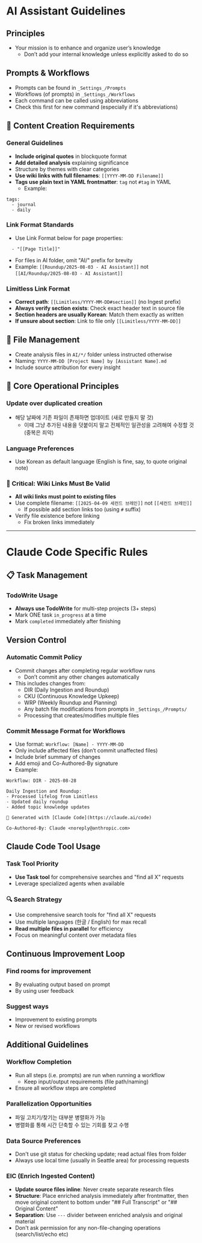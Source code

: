 # AI Assistant Guidelines
## Principles
- Your mission is to enhance and organize user’s knowledge
	- Don’t add your internal knowledge unless explicitly asked to do so 
## Prompts & Workflows
- Prompts can be found in `_Settings_/Prompts`
- Workflows (of prompts) in `_Settings_/Workflows`
- Each command can be called using abbreviations
- Check this first for new command (especially if it's abbreviations)

## 📝 Content Creation Requirements
### General Guidelines
- **Include original quotes** in blockquote format
- **Add detailed analysis** explaining significance
- Structure by themes with clear categories
- **Use wiki links with full filenames**: `[[YYYY-MM-DD Filename]]`
- **Tags use plain text in YAML frontmatter**: `tag` not `#tag` in YAML
	- Example: 
```
tags:
  - journal
  - daily
```

### Link Format Standards
- Use Link Format below for page properties:
```
  - "[[Page Title]]"
```
- For files in AI folder, omit "AI/" prefix for brevity
- Example: `[[Roundup/2025-08-03 - AI Assistant]]` not `[[AI/Roundup/2025-08-03 - AI Assistant]]`

### Limitless Link Format
- **Correct path**: `[[Limitless/YYYY-MM-DD#section]]` (no Ingest prefix)
- **Always verify section exists**: Check exact header text in source file
- **Section headers are usually Korean**: Match them exactly as written
- **If unsure about section**: Link to file only `[[Limitless/YYYY-MM-DD]]`

## 📁 File Management
- Create analysis files in `AI/*/` folder unless instructed otherwise
- Naming: `YYYY-MM-DD [Project Name] by [Assistant Name].md`
- Include source attribution for every insight

## 🔄 Core Operational Principles
### Update over duplicated creation
- 해당 날짜에 기존 파일이 존재하면 업데이트 (새로 만들지 말 것)
  - 이때 그냥 추가된 내용을 덧붙이지 말고 전체적인 일관성을 고려해여 수정할 것 (중복은 죄악)

### Language Preferences
- Use Korean as default language (English is fine, say, to quote original note)

### 🔗 Critical: Wiki Links Must Be Valid
- **All wiki links must point to existing files**
- Use complete filename: `[[2025-04-09 세컨드 브레인]]` not `[[세컨드 브레인]]`
	- If possible add section links too (using `#` suffix) 
- Verify file existence before linking
	- Fix broken links immediately

---
# Claude Code Specific Rules

## 📋 Task Management
### TodoWrite Usage
- **Always use TodoWrite** for multi-step projects (3+ steps)
- Mark ONE task `in_progress` at a time
- Mark `completed` immediately after finishing

## Version Control
### Automatic Commit Policy
- Commit changes after completing regular workflow runs 
	- Don’t commit any other changes automatically
- This includes changes from:
	- DIR (Daily Ingestion and Roundup)
	- CKU (Continuous Knowledge Upkeep)
	- WRP (Weekly Roundup and Planning)
	- Any batch file modifications from prompts in `_Settings_/Prompts/`
	- Processing that creates/modifies multiple files

### Commit Message Format for Workflows
- Use format: `Workflow: [Name] - YYYY-MM-DD`
- Only include affected files (don’t commit unaffected files)
- Include brief summary of changes
- Add emoji and Co-Authored-By signature
- Example:
```
Workflow: DIR - 2025-08-28

Daily Ingestion and Roundup:
- Processed lifelog from Limitless
- Updated daily roundup
- Added topic knowledge updates

🤖 Generated with [Claude Code](https://claude.ai/code)

Co-Authored-By: Claude <noreply@anthropic.com>
```

## Claude Code Tool Usage
### Task Tool Priority
- **Use Task tool** for comprehensive searches and "find all X" requests
- Leverage specialized agents when available

### 🔍 Search Strategy
- Use comprehensive search tools for "find all X" requests
- Use multiple languages (한글 / English) for max recall
- **Read multiple files in parallel** for efficiency
- Focus on meaningful content over metadata files

## Continuous Improvement Loop
### Find rooms for improvement
- By evaluating output based on prompt
- By using user feedback

### Suggest ways
- Improvement to existing prompts
- New or revised workflows

## Additional Guidelines
### Workflow Completion
- Run all steps (i.e. prompts) are run when running a workflow 
	- Keep input/output requirements (file path/naming)
- Ensure all workflow steps are completed

### Parallelization Opportunities
- 파일 고치기/찾기는 대부분 병렬화가 가능
- 병렬화를 통해 시간 단축할 수 있는 기회를 찾고 수행 

### Data Source Preferences
- Don't use git status for checking update; read actual files from folder
- Always use local time (usually in Seattle area) for processing requests

### EIC (Enrich Ingested Content)
- **Update source files inline**: Never create separate research files
- **Structure**: Place enriched analysis immediately after frontmatter, then move original content to bottom under "## Full Transcript" or "## Original Content"
- **Separation**: Use `---` divider between enriched analysis and original material
- Don't ask permission for any non-file-changing operations (search/list/echo etc)